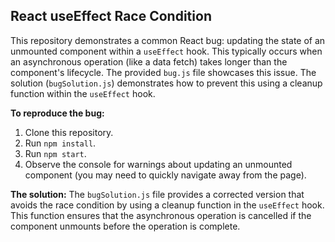 ## React useEffect Race Condition

This repository demonstrates a common React bug: updating the state of an unmounted component within a `useEffect` hook.  This typically occurs when an asynchronous operation (like a data fetch) takes longer than the component's lifecycle.  The provided `bug.js` file showcases this issue.  The solution (`bugSolution.js`) demonstrates how to prevent this using a cleanup function within the `useEffect` hook.

**To reproduce the bug:**
1. Clone this repository.
2. Run `npm install`.
3. Run `npm start`.
4. Observe the console for warnings about updating an unmounted component (you may need to quickly navigate away from the page).

**The solution:**
The `bugSolution.js` file provides a corrected version that avoids the race condition by using a cleanup function in the `useEffect` hook. This function ensures that the asynchronous operation is cancelled if the component unmounts before the operation is complete. 